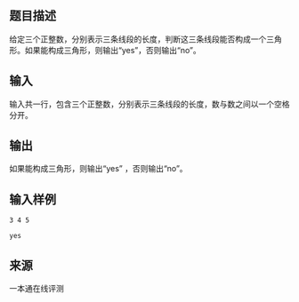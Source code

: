 ## 题目描述

给定三个正整数，分别表示三条线段的长度，判断这三条线段能否构成一个三角形。如果能构成三角形，则输出“yes”，否则输出“no”。

## 输入

输入共一行，包含三个正整数，分别表示三条线段的长度，数与数之间以一个空格分开。

## 输出

如果能构成三角形，则输出“yes” ，否则输出“no”。

## 输入样例

 ```
 3 4 5
```

```output1
yes
```


 ## 来源

 一本通在线评测 